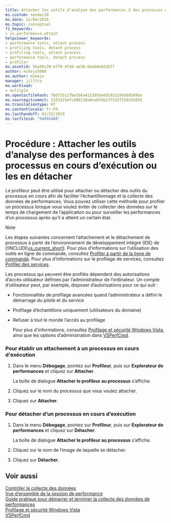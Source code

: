 ```yaml
---
title: Attacher les outils d’analyse des performances à des processus en cours d’exécution
ms.custom: seodec18
ms.date: 11/04/2016
ms.topic: conceptual
f1_keywords:
- vs.performance.attach
helpviewer_keywords:
- performance tools, attach process
- profiling tools, detach process
- profiling tools, attach process
- performance tools, detach process
- profiler
ms.assetid: 56a99c39-e7f6-4f48-ae56-04ab8e022bf7
author: mikejo5000
ms.author: mikejo
manager: jillfra
ms.workload:
- multiple
ms.openlocfilehash: f0d735127be1b8a412395be8d19321deb8d589be
ms.sourcegitcommit: 2193323efc608118e0ce6f6b2ff532f158245d56
ms.translationtype: HT
ms.contentlocale: fr-FR
ms.lasthandoff: 01/25/2019
ms.locfileid: "54992488"
---
```

# <a name="how-to-attach-and-detach-performance-tools-to-running-processes"></a>Procédure : Attacher les outils d’analyse des performances à des processus en cours d’exécution ou les en détacher
Le profileur peut être utilisé pour attacher ou détacher des outils du processus en cours afin de faciliter l’échantillonnage et la collecte des données de performances. Vous pouvez utiliser cette méthode pour profiler un processus lorsque vous voulez éviter de collecter des données sur le temps de chargement de l’application ou pour surveiller les performances d’un processus après qu’il a atteint un certain état.  
  
> [!NOTE]
>  Les étapes suivantes concernent l’attachement et le détachement de processus à partir de l’environnement de développement intégré (IDE) de [!INCLUDE[vs_current_short](../code-quality/includes/vs_current_short_md.md)]. Pour plus d’informations sur l’utilisation des outils en ligne de commande, consultez [Profiler à partir de la ligne de commande](../profiling/using-the-profiling-tools-from-the-command-line.md). Pour plus d’informations sur le profilage de services, consultez [Profiler des services](../profiling/command-line-profiling-of-services.md).  
  
 Les processus qui peuvent être profilés dépendent des autorisations d’accès utilisateur définies par l’administrateur de l’ordinateur. Un compte d’utilisateur peut, par exemple, disposer d’autorisations pour ce qui suit :  
  
- Fonctionnalités de profilage avancées quand l’administrateur a défini le démarrage du pilote et du service  
  
- Profilage d’échantillons uniquement (utilisateurs du domaine)  
  
- Refuser à tout le monde l’accès au profilage  
  
  Pour plus d’informations, consultez [Profilage et sécurité Windows Vista](../profiling/profiling-and-windows-vista-security.md), ainsi que les options d’administration dans [VSPerfCmd](../profiling/vsperfcmd.md).  
  
### <a name="to-attach-to-a-running-process"></a>Pour établir un attachement à un processus en cours d'exécution  
  
1.  Dans le menu **Débogage**, pointez sur **Profileur**, puis sur **Explorateur de performances** et cliquez sur **Attacher**.    
  
     La boîte de dialogue **Attacher le profileur au processus** s’affiche.  
  
2.  Cliquez sur le nom du processus que vous voulez attacher.  
  
3.  Cliquez sur **Attacher**.  
  
### <a name="to-detach-from-a-running-process"></a>Pour détacher d’un processus en cours d’exécution  
  
1.  Dans le menu **Débogage**, pointez sur **Profileur**, puis sur **Explorateur de performances** et cliquez sur **Détacher**. 
  
     La boîte de dialogue **Attacher le profileur au processus** s’affiche.  
  
2.  Cliquez sur le nom de l’image de laquelle se détacher.  
  
3.  Cliquez sur **Détacher**.  
  
## <a name="see-also"></a>Voir aussi  
 [Contrôler la collecte des données](../profiling/controlling-data-collection.md)   
 [Vue d’ensemble de la session de performance](../profiling/performance-session-overview.md)   
 [Guide pratique pour démarrer et terminer la collecte des données de performances](../profiling/how-to-start-and-end-performance-data-collection.md)   
 [Profilage et sécurité Windows Vista](../profiling/profiling-and-windows-vista-security.md)   
 [VSPerfCmd](../profiling/vsperfcmd.md)